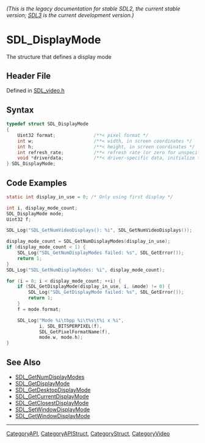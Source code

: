 ###### (This is the legacy documentation for stable SDL2, the current stable version; [SDL3](https://wiki.libsdl.org/SDL3/) is the current development version.)
# SDL_DisplayMode

The structure that defines a display mode

## Header File

Defined in [SDL_video.h](https://github.com/libsdl-org/SDL/blob/SDL2/include/SDL_video.h)

## Syntax

```c
typedef struct SDL_DisplayMode
{
    Uint32 format;              /**< pixel format */
    int w;                      /**< width, in screen coordinates */
    int h;                      /**< height, in screen coordinates */
    int refresh_rate;           /**< refresh rate (or zero for unspecified) */
    void *driverdata;           /**< driver-specific data, initialize to 0 */
} SDL_DisplayMode;
```

## Code Examples

```c
static int display_in_use = 0; /* Only using first display */

int i, display_mode_count;
SDL_DisplayMode mode;
Uint32 f;

SDL_Log("SDL_GetNumVideoDisplays(): %i", SDL_GetNumVideoDisplays());

display_mode_count = SDL_GetNumDisplayModes(display_in_use);
if (display_mode_count < 1) {
    SDL_Log("SDL_GetNumDisplayModes failed: %s", SDL_GetError());
    return 1;
}
SDL_Log("SDL_GetNumDisplayModes: %i", display_mode_count);

for (i = 0; i < display_mode_count; ++i) {
    if (SDL_GetDisplayMode(display_in_use, i, &mode) != 0) {
        SDL_Log("SDL_GetDisplayMode failed: %s", SDL_GetError());
        return 1;
    }
    f = mode.format;

    SDL_Log("Mode %i\tbpp %i\t%s\t%i x %i",
            i, SDL_BITSPERPIXEL(f),
            SDL_GetPixelFormatName(f),
            mode.w, mode.h);
}
```

## See Also

- [SDL_GetNumDisplayModes](SDL_GetNumDisplayModes)
- [SDL_GetDisplayMode](SDL_GetDisplayMode)
- [SDL_GetDesktopDisplayMode](SDL_GetDesktopDisplayMode)
- [SDL_GetCurrentDisplayMode](SDL_GetCurrentDisplayMode)
- [SDL_GetClosestDisplayMode](SDL_GetClosestDisplayMode)
- [SDL_SetWindowDisplayMode](SDL_SetWindowDisplayMode)
- [SDL_GetWindowDisplayMode](SDL_GetWindowDisplayMode)

----
[CategoryAPI](CategoryAPI), [CategoryAPIStruct](CategoryAPIStruct), [CategoryStruct](CategoryStruct), [CategoryVideo](CategoryVideo)


